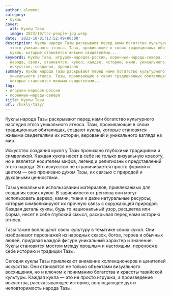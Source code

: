 ```yaml
---
author: olomouc
category:
- куклы
cover:
  alt: Куклы Тазы
  image: 2023/10/taz-people-jpg.webp
date: '2023-10-01T13:52:49+00:00'
description: Куклы народа Тазы раскрывают перед нами богатство культурного наследия
  этого уникального этноса. Тазы, проживающие в своих традиционных обиталищах, создают
  куклы, которые становятся живыми свидетелями...
keywords: Куклы Тазы, игрушки-народов-россии, коренные-народы-севера, тазы, куклы,
  народа, своих, становятся, кукол, каждая, историю, нами, уникального, этноса, которые,
  искусство, создания, пронизано
summary: Куклы народа Тазы раскрывают перед нами богатство культурного наследия этого
  уникального этноса. Тазы, проживающие в своих традиционных обиталищах, создают куклы,
  которые становятся живыми свидетелями...
tag:
- игрушки-народов-россии
- коренные-народы-севера
title: Куклы Тазы
url: /kukly-tazy/
---
```


Куклы народа Тазы раскрывают перед нами богатство культурного наследия этого уникального этноса. Тазы, проживающие в своих традиционных обиталищах, создают куклы, которые становятся живыми свидетелями их истории, верований и уникального взгляда на мир.

Искусство создания кукол у Тазы пронизано глубокими традициями и символикой. Каждая кукла несет в себе не только визуальную красоту, но и является носителем мифов, легенд и религиозных представлений этого народа. Это искусство не ограничивается просто формой и цветом — оно пронизано духом Тазы, их связью с природой и духовными ценностями.

Тазы уникальны в использовании материалов, привлекаемых для создания своих кукол. В зависимости от региона они могут использовать дерево, камни, ткани и даже натуральные ресурсы, которые символизируют их прочную связь с окружающей природой. Каждая деталь куклы, будь то национальный узор, расцветка или форма, несет в себе глубокий смысл, раскрывая перед нами историю этноса.

Тазы также воплощают свою культуру в тематике своих кукол. Они изображают персонажей из народных сказок, богов, героев и обычных людей, придавая каждой фигуре уникальный характер и значение. Куклы становятся мостом между прошлым и настоящим, перенося в себе историю и традиции Тазы.

Сегодня куклы Тазы привлекают внимание коллекционеров и ценителей искусства. Они становятся не только объектами визуального восхищения, но и ключом к пониманию богатства и красоты тазийской культуры. Каждая кукла — это не просто игрушка, а произведение искусства, рассказывающее историю, воплощающее дух и неповторимость народа Тазы.